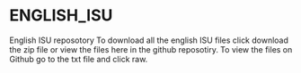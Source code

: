 # ENGLISH_ISU
English ISU reposotory
To download all the english ISU files click download the zip file or view the files here in the github reposotiry. To view the files on Github go to the txt file and click raw.
